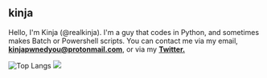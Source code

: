 ## kinja
Hello, I'm Kinja (@realkinja). I'm a guy that codes in Python, and sometimes makes Batch or Powershell scripts.
You can contact me via my email, **kinjapwnedyou@protonmail.com**, or via my **[Twitter.](https://twitter.com/kinjascool)**

![Top Langs](https://github-readme-stats.vercel.app/api/top-langs/?username=realkinja&layout=compact&border_color=E5289E&theme=synthwave)
![](https://github-readme-stats.vercel.app/api?username=realkinja&show_icons=true&count_private=true&border_color=E5289E&theme=synthwave)


